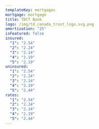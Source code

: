 ```yaml
---
templateKey: mortgages
mortgage: mortgage
title: TDCT Bank
logo: /img/td_canada_trust_logo.svg.png
amortization: "25"
isFeatured: false
insured:
  "1": "2.54"
  "2": "2.24"
  "3": "2.14"
  "4": "2.19"
  "5": "2.19"
uninsured:
  "1": "2.54"
  "2": "2.24"
  "3": "2.14"
  "4": "2.19"
  "5": "2.44"
rates:
  "1": "2.54"
  "2": "2.24"
  "3": "2.14"
  "4": "2.19"
  "5": "2.44"
---
```

